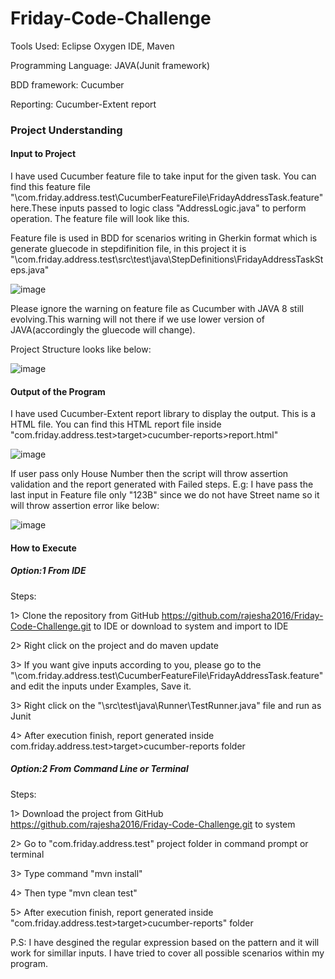 # Friday-Code-Challenge

Tools Used: Eclipse Oxygen IDE, Maven

Programming Language: JAVA(Junit framework)

BDD framework: Cucumber

Reporting: Cucumber-Extent report


### Project Understanding

#### Input to Project
I have used Cucumber feature file to take input for the given task. You can find this feature file "\com.friday.address.test\CucumberFeatureFile\FridayAddressTask.feature" here.These inputs passed to logic class "AddressLogic.java" to perform operation. The feature file will look like this.

Feature file is used in BDD for scenarios writing in Gherkin format which is generate gluecode in stepdifinition file, in this project it is "\com.friday.address.test\src\test\java\StepDefinitions\FridayAddressTaskSteps.java"

![image](https://user-images.githubusercontent.com/23300234/50474590-8aa9f400-09e7-11e9-9c36-78d973f0115c.png)

Please ignore the warning on feature file as Cucumber with JAVA 8 still evolving.This warning will not there if we use lower version of JAVA(accordingly the gluecode will change).

Project Structure looks like below:

![image](https://user-images.githubusercontent.com/23300234/50472218-e7a0ac80-09dd-11e9-90b8-a704e6b242ed.png)

#### Output of the Program
I have used Cucumber-Extent report library to display the output. This is a HTML file. You can find this HTML report file inside "com.friday.address.test>target>cucumber-reports>report.html" 

![image](https://user-images.githubusercontent.com/23300234/50470596-241cda00-09d7-11e9-9cdb-56fe380a180f.png)

If user pass only House Number then the script will throw assertion validation and the report generated with Failed steps. E.g: I have pass the last input in Feature file only "123B" since we do not have Street name so it will throw assertion error like below:

![image](https://user-images.githubusercontent.com/23300234/50470804-19af1000-09d8-11e9-93b7-2469d43f203a.png)

#### How to Execute
##### Option:1 From IDE
Steps:

1> Clone the repository from GitHub https://github.com/rajesha2016/Friday-Code-Challenge.git to IDE or download to system and import to IDE

2> Right click on the project and do maven update

3> If you want give inputs according to you, please go to the "\com.friday.address.test\CucumberFeatureFile\FridayAddressTask.feature" and edit the inputs under Examples, Save it.

3> Right click on the "\src\test\java\Runner\TestRunner.java" file and run as Junit

4> After execution finish, report generated inside com.friday.address.test>target>cucumber-reports folder

##### Option:2 From Command Line or Terminal
Steps:

1> Download the project from GitHub https://github.com/rajesha2016/Friday-Code-Challenge.git to system

2> Go to "com.friday.address.test" project folder in command prompt or terminal

3> Type command "mvn install"

4> Then type "mvn clean test"

5> After execution finish, report generated inside "com.friday.address.test>target>cucumber-reports" folder

P.S: I have desgined the regular expression based on the pattern and it will work for simillar inputs. I have tried to cover all possible scenarios within my program.
